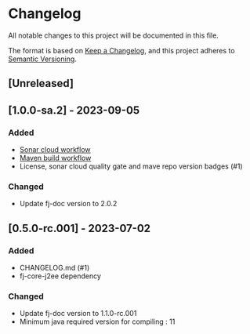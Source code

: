 # Changelog

All notable changes to this project will be documented in this file.

The format is based on [Keep a Changelog](https://keepachangelog.com/en/1.1.0/),
and this project adheres to [Semantic Versioning](https://semver.org/spec/v2.0.0.html).

## [Unreleased]

## [1.0.0-sa.2] - 2023-09-05

### Added

* [Sonar cloud workflow](.github/workflows/sonarcloud-maven.yml)
* [Maven build workflow](.github/workflows/build_maven_package.yml)
* License, sonar cloud quality gate and mave repo version badges (#1)

### Changed

* Update fj-doc version to 2.0.2

## [0.5.0-rc.001] - 2023-07-02

### Added

- CHANGELOG.md (#1)
- fj-core-j2ee dependency

### Changed

* Update fj-doc version to 1.1.0-rc.001
* Minimum java required version for compiling : 11